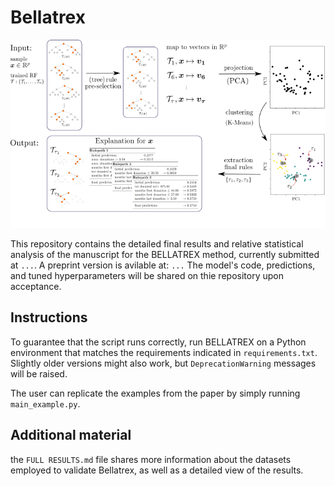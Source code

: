 # Bellatrex


![A schematic illustration of Bellatrex](illustration_Bellatrex.png)

 This repository contains the detailed final results and relative statistical analysis of the manuscript for the BELLATREX method, currently submitted at ``...``. A  preprint version is avilable at: ``...``
 The model's code, predictions, and tuned hyperparameters will be shared on thie repository upon acceptance.


## Instructions
 
 
To guarantee that the script runs correctly, run BELLATREX on a Python environment that matches the requirements indicated in `requirements.txt`. Slightly older versions might also work, but `DeprecationWarning` messages will be raised.

The user can replicate the examples from the paper by simply running 
`main_example.py`.


## Additional material

the ``FULL RESULTS.md`` file shares more information about the datasets employed to validate Bellatrex, as well as a detailed view of the results.